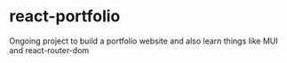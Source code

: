 # react-portfolio
Ongoing project to build a portfolio website and also learn things like MUI and react-router-dom
